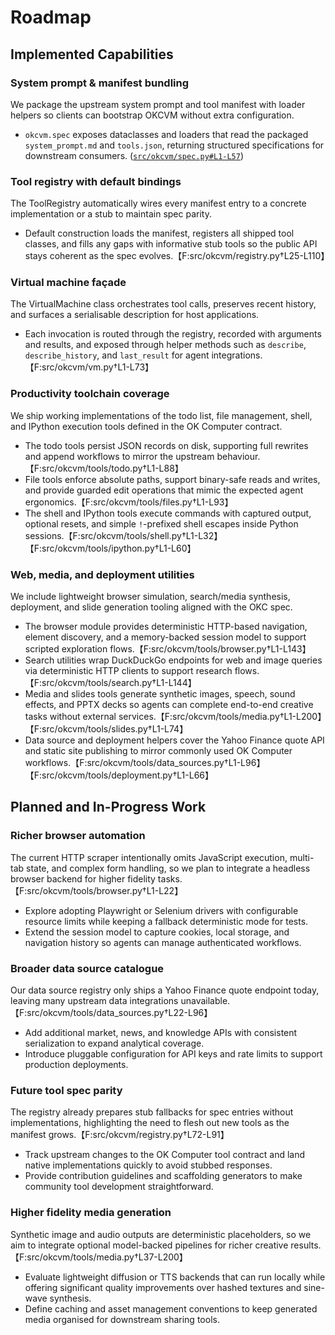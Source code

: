 # Roadmap

## Implemented Capabilities

### System prompt & manifest bundling
We package the upstream system prompt and tool manifest with loader helpers so clients can bootstrap OKCVM without extra configuration.
- `okcvm.spec` exposes dataclasses and loaders that read the packaged `system_prompt.md` and `tools.json`, returning structured specifications for downstream consumers. ([`src/okcvm/spec.py#L1-L57`](./src/okcvm/spec.py#L1-L57))

### Tool registry with default bindings
The ToolRegistry automatically wires every manifest entry to a concrete implementation or a stub to maintain spec parity.
- Default construction loads the manifest, registers all shipped tool classes, and fills any gaps with informative stub tools so the public API stays coherent as the spec evolves.【F:src/okcvm/registry.py†L25-L110】

### Virtual machine façade
The VirtualMachine class orchestrates tool calls, preserves recent history, and surfaces a serialisable description for host applications.
- Each invocation is routed through the registry, recorded with arguments and results, and exposed through helper methods such as `describe`, `describe_history`, and `last_result` for agent integrations.【F:src/okcvm/vm.py†L1-L73】

### Productivity toolchain coverage
We ship working implementations of the todo list, file management, shell, and IPython execution tools defined in the OK Computer contract.
- The todo tools persist JSON records on disk, supporting full rewrites and append workflows to mirror the upstream behaviour.【F:src/okcvm/tools/todo.py†L1-L88】
- File tools enforce absolute paths, support binary-safe reads and writes, and provide guarded edit operations that mimic the expected agent ergonomics.【F:src/okcvm/tools/files.py†L1-L93】
- The shell and IPython tools execute commands with captured output, optional resets, and simple `!`-prefixed shell escapes inside Python sessions.【F:src/okcvm/tools/shell.py†L1-L32】【F:src/okcvm/tools/ipython.py†L1-L60】

### Web, media, and deployment utilities
We include lightweight browser simulation, search/media synthesis, deployment, and slide generation tooling aligned with the OKC spec.
- The browser module provides deterministic HTTP-based navigation, element discovery, and a memory-backed session model to support scripted exploration flows.【F:src/okcvm/tools/browser.py†L1-L143】
- Search utilities wrap DuckDuckGo endpoints for web and image queries via deterministic HTTP clients to support research flows.【F:src/okcvm/tools/search.py†L1-L144】
- Media and slides tools generate synthetic images, speech, sound effects, and PPTX decks so agents can complete end-to-end creative tasks without external services.【F:src/okcvm/tools/media.py†L1-L200】【F:src/okcvm/tools/slides.py†L1-L74】
- Data source and deployment helpers cover the Yahoo Finance quote API and static site publishing to mirror commonly used OK Computer workflows.【F:src/okcvm/tools/data_sources.py†L1-L96】【F:src/okcvm/tools/deployment.py†L1-L66】

## Planned and In-Progress Work

### Richer browser automation
The current HTTP scraper intentionally omits JavaScript execution, multi-tab state, and complex form handling, so we plan to integrate a headless browser backend for higher fidelity tasks.【F:src/okcvm/tools/browser.py†L1-L22】
- Explore adopting Playwright or Selenium drivers with configurable resource limits while keeping a fallback deterministic mode for tests.
- Extend the session model to capture cookies, local storage, and navigation history so agents can manage authenticated workflows.

### Broader data source catalogue
Our data source registry only ships a Yahoo Finance quote endpoint today, leaving many upstream data integrations unavailable.【F:src/okcvm/tools/data_sources.py†L22-L96】
- Add additional market, news, and knowledge APIs with consistent serialization to expand analytical coverage.
- Introduce pluggable configuration for API keys and rate limits to support production deployments.

### Future tool spec parity
The registry already prepares stub fallbacks for spec entries without implementations, highlighting the need to flesh out new tools as the manifest grows.【F:src/okcvm/registry.py†L72-L91】
- Track upstream changes to the OK Computer tool contract and land native implementations quickly to avoid stubbed responses.
- Provide contribution guidelines and scaffolding generators to make community tool development straightforward.

### Higher fidelity media generation
Synthetic image and audio outputs are deterministic placeholders, so we aim to integrate optional model-backed pipelines for richer creative results.【F:src/okcvm/tools/media.py†L37-L200】
- Evaluate lightweight diffusion or TTS backends that can run locally while offering significant quality improvements over hashed textures and sine-wave synthesis.
- Define caching and asset management conventions to keep generated media organised for downstream sharing tools.
